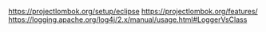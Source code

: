 https://projectlombok.org/setup/eclipse
https://projectlombok.org/features/
https://logging.apache.org/log4j/2.x/manual/usage.html#LoggerVsClass